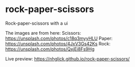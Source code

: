 # rock-paper-scissors

Rock-paper-scissors with a ui

The images are from here:
    Scissors: https://unsplash.com/photos/c18q3myyHLU
    Paper: https://unsplash.com/photos/4JxV3Gs42Ks
    Rock: https://unsplash.com/photos/QxjEi8Fs9Hg
    
    
Live preview: https://nhglick.github.io/rock-paper-scissors/
